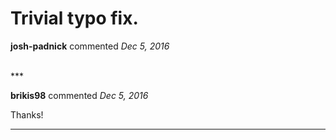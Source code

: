 # Trivial typo fix.

**josh-padnick** commented *Dec 5, 2016*


<br />
***


**brikis98** commented *Dec 5, 2016*

Thanks!
***

